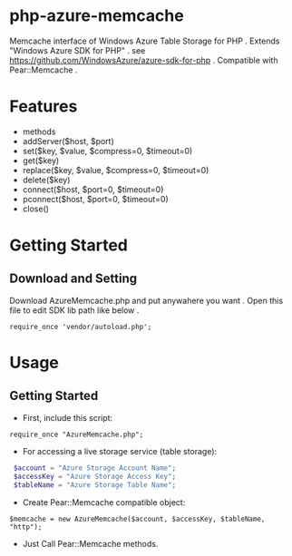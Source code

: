 php-azure-memcache
==================
Memcache interface of Windows Azure Table Storage for PHP . 
Extends "Windows Azure SDK for PHP" . see <https://github.com/WindowsAzure/azure-sdk-for-php> . 
Compatible with Pear::Memcache . 

Features
==================
* methods 
 * addServer($host, $port) 
 * set($key, $value, $compress=0, $timeout=0) 
 * get($key) 
 * replace($key, $value, $compress=0, $timeout=0) 
 * delete($key) 
 * connect($host, $port=0, $timeout=0) 
 * pconnect($host, $port=0, $timeout=0) 
 * close() 

Getting Started
==================

Download and Setting
------------------
Download AzureMemcache.php and put anywahere you want . 
Open this file to edit SDK lib path like below . 

`require_once 'vendor/autoload.php';` 

Usage
==================

Getting Started
------------------

* First, include this script:  

 `require_once "AzureMemcache.php";`

* For accessing a live storage service (table storage):  

```PHP
 $account = "Azure Storage Account Name"; 
 $accessKey = "Azure Storage Access Key"; 
 $tableName = "Azure Storage Table Name"; 
```

* Create Pear::Memcache compatible object:  

 `$memcache = new AzureMemcache($account, $accessKey, $tableName, "http");`  

* Just Call Pear::Memcache methods.  

